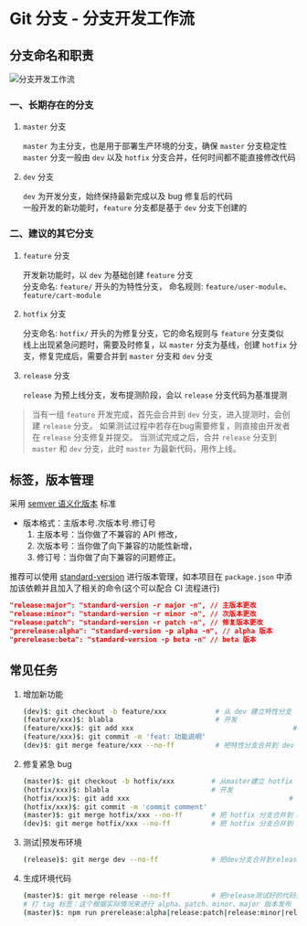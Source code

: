 # Git 分支 - 分支开发工作流

## 分支命名和职责

![分支开发工作流](https://user-gold-cdn.xitu.io/2019/5/21/16ad91bdb94c4675?imageView2/0/w/1280/h/960/format/webp/ignore-error/1)

### 一、长期存在的分支

1. `master` 分支

    `master` 为主分支，也是用于部署生产环境的分支，确保 `master` 分支稳定性</br>
    `master` 分支一般由 `dev` 以及 `hotfix` 分支合并，任何时间都不能直接修改代码

2. `dev` 分支

    `dev` 为开发分支，始终保持最新完成以及 bug 修复后的代码</br>
    一般开发的新功能时，`feature` 分支都是基于 `dev` 分支下创建的

### 二、建议的其它分支

1. `feature` 分支

   开发新功能时，以 `dev` 为基础创建 `feature` 分支</br>
   分支命名: `feature/` 开头的为特性分支， 命名规则: `feature/user-module`、 `feature/cart-module`

2. `hotfix` 分支

    分支命名: `hotfix/` 开头的为修复分支，它的命名规则与 `feature` 分支类似</br>
    线上出现紧急问题时，需要及时修复，以 `master` 分支为基线，创建 `hotfix` 分支，修复完成后，需要合并到 `master` 分支和 `dev` 分支

3. `release` 分支

	`release` 为预上线分支，发布提测阶段，会以 `release` 分支代码为基准提测

> 当有一组 `feature` 开发完成，首先会合并到 `dev` 分支，进入提测时，会创建 `release` 分支。
> 如果测试过程中若存在bug需要修复，则直接由开发者在 `release` 分支修复并提交。
> 当测试完成之后，合并 `release` 分支到 `master` 和 `dev` 分支，此时 `master` 为最新代码，用作上线。

## 标签，版本管理

采用 [semver 语义化版本](https://semver.org/lang/zh-CN/) 标准

- 版本格式：主版本号.次版本号.修订号
  1. 主版本号：当你做了不兼容的 API 修改，
  2. 次版本号：当你做了向下兼容的功能性新增，
  3. 修订号：当你做了向下兼容的问题修正。

推荐可以使用 [standard-version](https://github.com/conventional-changelog/standard-version) 进行版本管理，如本项目在 `package.json` 中添加该依赖并且加入了相关的命令(这个可以配合 CI 流程进行)

```json
"release:major": "standard-version -r major -n", // 主版本更改
"release:minor": "standard-version -r minor -n", // 次版本更改
"release:patch": "standard-version -r patch -n", // 修复版本更改
"prerelease:alpha": "standard-version -p alpha -n", // alpha 版本
"prerelease:beta": "standard-version -p beta -n" // beta 版本
```

## 常见任务

1. 增加新功能

   ```bash
   (dev)$: git checkout -b feature/xxx            # 从 dev 建立特性分支
   (feature/xxx)$: blabla                         # 开发
   (feature/xxx)$: git add xxx										 # 添加文件的时候注意一定不要将不相关的文件都带到远程仓库
   (feature/xxx)$: git commit -m 'feat: 功能说明'
   (dev)$: git merge feature/xxx --no-ff          # 把特性分支合并到 dev
   ```

2. 修复紧急 bug

   ```bash
   (master)$: git checkout -b hotfix/xxx         # 从master建立 hotfix 分支
   (hotfix/xxx)$: blabla                         # 开发
   (hotfix/xxx)$: git add xxx										# 添加文件的时候注意一定不要将不相关的文件都带到远程仓库
   (hotfix/xxx)$: git commit -m 'commit comment'
   (master)$: git merge hotfix/xxx --no-ff       # 把 hotfix 分支合并到 master，并上线到生产环境
   (dev)$: git merge hotfix/xxx --no-ff          # 把 hotfix 分支合并到 dev，同步代码
   ```

3. 测试|预发布环境

   ```bash
   (release)$: git merge dev --no-ff             # 把dev分支合并到release，然后在测试环境拉取并测试
   ```

4. 生成环境代码

   ```bash
   (master)$: git merge release --no-ff          # 把release测试好的代码合并到master，运维人员操作
   # 打 tag 标签：这个根据实际情况来进行 alpha、patch、minor、major 版本发布
   (master)$: npm run prerelease:alpha|release:patch|release:minor|release:major
   ```


